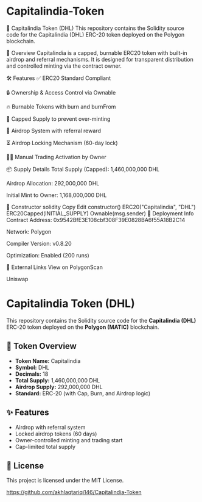 # Capitalindia-Token
📄 Capitalindia Token (DHL)
This repository contains the Solidity source code for the Capitalindia (DHL) ERC-20 token deployed on the Polygon blockchain.

🔐 Overview
Capitalindia is a capped, burnable ERC20 token with built-in airdrop and referral mechanisms. It is designed for transparent distribution and controlled minting via the contract owner.

🛠 Features
✅ ERC20 Standard Compliant

🔒 Ownership & Access Control via Ownable

🔥 Burnable Tokens with burn and burnFrom

🚫 Capped Supply to prevent over-minting

🎁 Airdrop System with referral reward

⏳ Airdrop Locking Mechanism (60-day lock)

🧑‍⚖️ Manual Trading Activation by Owner

📦 Supply Details
Total Supply (Capped): 1,460,000,000 DHL

Airdrop Allocation: 292,000,000 DHL

Initial Mint to Owner: 1,168,000,000 DHL

📜 Constructor
solidity
Copy
Edit
constructor() 
    ERC20("Capitalindia", "DHL") 
    ERC20Capped(INITIAL_SUPPLY) 
    Ownable(msg.sender)
🚀 Deployment Info
Contract Address: 0x9542BfE3E108cbf308F39E0828BA6f55A18B2C14

Network: Polygon

Compiler Version: v0.8.20

Optimization: Enabled (200 runs)

🔗 External Links
View on PolygonScan

Uniswap
# Capitalindia Token (DHL)

This repository contains the Solidity source code for the **Capitalindia (DHL)** ERC-20 token deployed on the **Polygon (MATIC)** blockchain.

## 🔐 Token Overview

- **Token Name:** Capitalindia
- **Symbol:** DHL
- **Decimals:** 18
- **Total Supply:** 1,460,000,000 DHL
- **Airdrop Supply:** 292,000,000 DHL
- **Standard:** ERC-20 (with Cap, Burn, and Airdrop logic)

## ✨ Features

- Airdrop with referral system
- Locked airdrop tokens (60 days)
- Owner-controlled minting and trading start
- Cap-limited total supply

## 📜 License

This project is licensed under the MIT License.


https://github.com/akhlaqtariqi146/Capitalindia-Token

